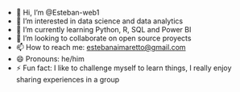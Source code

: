 - 👋 Hi, I’m @Esteban-web1
- 👀 I’m interested in data science and data analytics
- 🌱 I’m currently learning Python, R, SQL and Power BI
- 💞️ I’m looking to collaborate on open source proyects
- 📫 How to reach me: estebanaimaretto@gmail.com
- 😄 Pronouns: he/him
- ⚡ Fun fact: I like to challenge myself to learn things, I really enjoy sharing experiences in a group

<!---
Esteban-web1/Esteban-web1 is a ✨ special ✨ repository because its `README.md` (this file) appears on your GitHub profile.
You can click the Preview link to take a look at your changes.
--->
